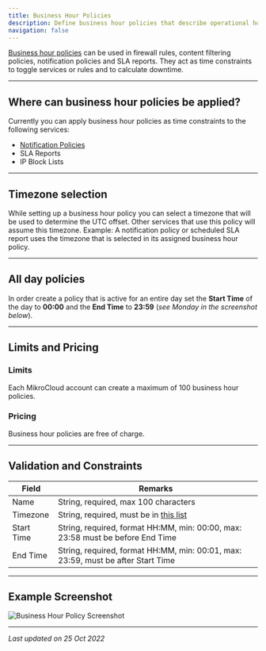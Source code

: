 ```yaml
---
title: Business Hour Policies
description: Define business hour policies that describe operational hours for branches and sites.
navigation: false
---
```


[Business hour policies](https://app.mikrocloud.com/policies/business-hours) can be used in firewall rules, content filtering policies, notification policies and SLA reports. They act as time constraints to toggle services or rules and to calculate downtime.

---

## Where can business hour policies be applied?

Currently you can apply business hour policies as time constraints to the following services:

- [Notification Policies](/policies/notification-policies)
- SLA Reports
- IP Block Lists

---

## Timezone selection

While setting up a business hour policy you can select a timezone that will be used to determine the UTC offset. Other services that use this policy will assume this timezone. Example: A notification policy or scheduled SLA report uses the timezone that is selected in its assigned business hour policy.

---

## All day policies

In order create a policy that is active for an entire day set the **Start Time** of the day to **00:00** and the **End Time** to **23:59** (_see Monday in the screenshot below_).

---

## Limits and Pricing

### Limits

Each MikroCloud account can create a maximum of 100 business hour policies.

### Pricing

Business hour policies are free of charge.

---

## Validation and Constraints

| Field      | Remarks                                                                               |
| ---------- | ------------------------------------------------------------------------------------- |
| Name       | String, required, max 100 characters                                                  |
| Timezone   | String, required, must be in [this list](https://www.php.net/manual/en/timezones.php) |
| Start Time | String, required, format HH:MM, min: 00:00, max: 23:58 must be before End Time        |
| End Time   | String, required, format HH:MM, min: 00:01, max: 23:59, must be after Start Time      |

---

## Example Screenshot

![Business Hour Policy Screenshot](https://cdn.mikrocloud.com/documentation-assets/business-hour-policy.png)

---

_Last updated on 25 Oct 2022_
